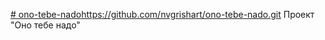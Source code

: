 [# ono-tebe-nado](https://github.com/nvgrishart/ono-tebe-nado.git)https://github.com/nvgrishart/ono-tebe-nado.git
Проект "Оно тебе надо"
